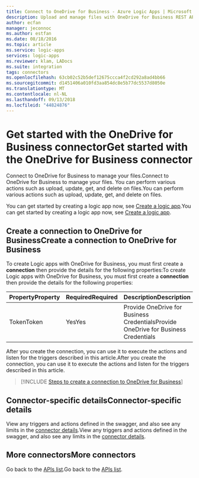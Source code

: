 ```yaml
---
title: Connect to OneDrive for Business - Azure Logic Apps | Microsoft Docs
description: Upload and manage files with OneDrive for Business REST APIs and Azure Logic Apps
author: ecfan
manager: jeconnoc
ms.author: estfan
ms.date: 08/18/2016
ms.topic: article
ms.service: logic-apps
services: logic-apps
ms.reviewer: klam, LADocs
ms.suite: integration
tags: connectors
ms.openlocfilehash: 63cb02c52b5def12675ccca4f2cd292a8ad4bb66
ms.sourcegitcommit: d1451406a010fd3aa854dc8e5b77dc5537d8050e
ms.translationtype: MT
ms.contentlocale: nl-NL
ms.lasthandoff: 09/13/2018
ms.locfileid: "44824876"
---
```

# <a name="get-started-with-the-onedrive-for-business-connector"></a><span data-ttu-id="ab6da-103">Get started with the OneDrive for Business connector</span><span class="sxs-lookup"><span data-stu-id="ab6da-103">Get started with the OneDrive for Business connector</span></span>
<span data-ttu-id="ab6da-104">Connect to OneDrive for Business to manage your files.</span><span class="sxs-lookup"><span data-stu-id="ab6da-104">Connect to OneDrive for Business to manage your files.</span></span> <span data-ttu-id="ab6da-105">You can perform various actions such as upload, update, get, and delete on files.</span><span class="sxs-lookup"><span data-stu-id="ab6da-105">You can perform various actions such as upload, update, get, and delete on files.</span></span>

<span data-ttu-id="ab6da-106">You can get started by creating a logic app now, see [Create a logic app](../logic-apps/quickstart-create-first-logic-app-workflow.md).</span><span class="sxs-lookup"><span data-stu-id="ab6da-106">You can get started by creating a logic app now, see [Create a logic app](../logic-apps/quickstart-create-first-logic-app-workflow.md).</span></span>

## <a name="create-a-connection-to-onedrive-for-business"></a><span data-ttu-id="ab6da-107">Create a connection to OneDrive for Business</span><span class="sxs-lookup"><span data-stu-id="ab6da-107">Create a connection to OneDrive for Business</span></span>
<span data-ttu-id="ab6da-108">To create Logic apps with OneDrive for Business, you must first create a **connection** then provide the details for the following properties:</span><span class="sxs-lookup"><span data-stu-id="ab6da-108">To create Logic apps with OneDrive for Business, you must first create a **connection** then provide the details for the following properties:</span></span>

| <span data-ttu-id="ab6da-109">Property</span><span class="sxs-lookup"><span data-stu-id="ab6da-109">Property</span></span> | <span data-ttu-id="ab6da-110">Required</span><span class="sxs-lookup"><span data-stu-id="ab6da-110">Required</span></span> | <span data-ttu-id="ab6da-111">Description</span><span class="sxs-lookup"><span data-stu-id="ab6da-111">Description</span></span> |
| --- | --- | --- |
| <span data-ttu-id="ab6da-112">Token</span><span class="sxs-lookup"><span data-stu-id="ab6da-112">Token</span></span> |<span data-ttu-id="ab6da-113">Yes</span><span class="sxs-lookup"><span data-stu-id="ab6da-113">Yes</span></span> |<span data-ttu-id="ab6da-114">Provide OneDrive for Business Credentials</span><span class="sxs-lookup"><span data-stu-id="ab6da-114">Provide OneDrive for Business Credentials</span></span> |

<span data-ttu-id="ab6da-115">After you create the connection, you can use it to execute the actions and listen for the triggers described in this article.</span><span class="sxs-lookup"><span data-stu-id="ab6da-115">After you create the connection, you can use it to execute the actions and listen for the triggers described in this article.</span></span>

> [!INCLUDE [Steps to create a connection to OneDrive for Business](../../includes/connectors-create-api-onedriveforbusiness.md)]
> 

## <a name="connector-specific-details"></a><span data-ttu-id="ab6da-116">Connector-specific details</span><span class="sxs-lookup"><span data-stu-id="ab6da-116">Connector-specific details</span></span>

<span data-ttu-id="ab6da-117">View any triggers and actions defined in the swagger, and also see any limits in the [connector details](/connectors/onedriveforbusinessconnector/).</span><span class="sxs-lookup"><span data-stu-id="ab6da-117">View any triggers and actions defined in the swagger, and also see any limits in the [connector details](/connectors/onedriveforbusinessconnector/).</span></span>

## <a name="more-connectors"></a><span data-ttu-id="ab6da-118">More connectors</span><span class="sxs-lookup"><span data-stu-id="ab6da-118">More connectors</span></span>
<span data-ttu-id="ab6da-119">Go back to the [APIs list](apis-list.md).</span><span class="sxs-lookup"><span data-stu-id="ab6da-119">Go back to the [APIs list](apis-list.md).</span></span>
